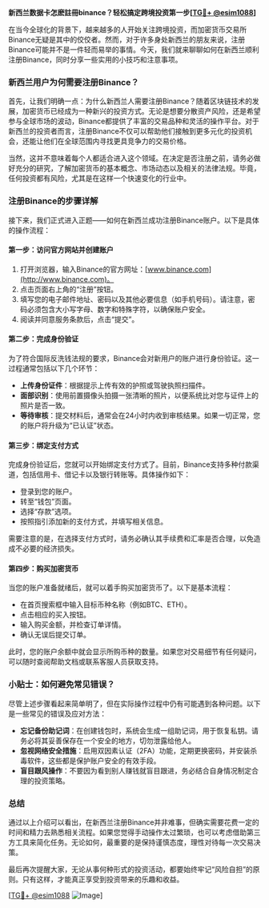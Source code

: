 **新西兰数据卡怎麽註冊binance？轻松搞定跨境投资第一步[[TG💪+ @esim1088](https://t.me/s/esim1088)]**

在当今全球化的背景下，越来越多的人开始关注跨境投资，而加密货币交易所Binance无疑是其中的佼佼者。然而，对于许多身处新西兰的朋友来说，注册Binance可能并不是一件轻而易举的事情。今天，我们就来聊聊如何在新西兰顺利注册Binance，同时分享一些实用的小技巧和注意事项。

### 新西兰用户为何需要注册Binance？

首先，让我们明确一点：为什么新西兰人需要注册Binance？随着区块链技术的发展，加密货币已经成为一种新兴的投资方式。无论是想要分散资产风险，还是希望参与全球市场的波动，Binance都提供了丰富的交易品种和灵活的操作平台。对于新西兰的投资者而言，注册Binance不仅可以帮助他们接触到更多元化的投资机会，还能让他们在全球范围内寻找更具竞争力的交易价格。

当然，这并不意味着每个人都适合进入这个领域。在决定是否注册之前，请务必做好充分的研究，了解加密货币的基本概念、市场动态以及相关的法律法规。毕竟，任何投资都有风险，尤其是在这样一个快速变化的行业中。

### 注册Binance的步骤详解

接下来，我们正式进入正题——如何在新西兰成功注册Binance账户。以下是具体的操作流程：

#### 第一步：访问官方网站并创建账户

1. 打开浏览器，输入Binance的官方网址：[www.binance.com](http://www.binance.com)。
2. 点击页面右上角的“注册”按钮。
3. 填写您的电子邮件地址、密码以及其他必要信息（如手机号码）。请注意，密码必须包含大小写字母、数字和特殊字符，以确保账户安全。
4. 阅读并同意服务条款后，点击“提交”。

#### 第二步：完成身份验证

为了符合国际反洗钱法规的要求，Binance会对新用户的账户进行身份验证。这一过程通常包括以下几个环节：

- **上传身份证件**：根据提示上传有效的护照或驾驶执照扫描件。
- **面部识别**：使用前置摄像头拍摄一张清晰的照片，以便系统比对您与证件上的照片是否一致。
- **等待审核**：提交材料后，通常会在24小时内收到审核结果。如果一切正常，您的账户将升级为“已认证”状态。

#### 第三步：绑定支付方式

完成身份验证后，您就可以开始绑定支付方式了。目前，Binance支持多种付款渠道，包括信用卡、借记卡以及银行转账等。具体操作如下：

- 登录到您的账户。
- 转至“钱包”页面。
- 选择“存款”选项。
- 按照指引添加新的支付方式，并填写相关信息。

需要注意的是，在选择支付方式时，请务必确认其手续费和汇率是否合理，以免造成不必要的经济损失。

#### 第四步：购买加密货币

当您的账户准备就绪后，就可以着手购买加密货币了。以下是基本流程：

- 在首页搜索框中输入目标币种名称（例如BTC、ETH）。
- 点击相应的买入按钮。
- 输入购买金额，并检查订单详情。
- 确认无误后提交订单。

此时，您的账户余额中就会显示所购币种的数量。如果您对交易细节有任何疑问，可以随时查阅帮助文档或联系客服人员获取支持。

### 小贴士：如何避免常见错误？

尽管上述步骤看起来简单明了，但在实际操作过程中仍有可能遇到各种问题。以下是一些常见的错误及应对方法：

- **忘记备份助记词**：在创建钱包时，系统会生成一组助记词，用于恢复私钥。请务必将其妥善保存在一个安全的地方，切勿泄露给他人。
- **忽视网络安全措施**：启用双因素认证（2FA）功能，定期更换密码，并安装杀毒软件，这些都是保护账户安全的有效手段。
- **盲目跟风操作**：不要因为看到别人赚钱就盲目跟进，务必结合自身情况制定合理的投资策略。

### 总结

通过以上介绍可以看出，在新西兰注册Binance并非难事，但确实需要花费一定的时间和精力去熟悉相关流程。如果您觉得手动操作太过繁琐，也可以考虑借助第三方工具来简化任务。无论如何，最重要的是保持谨慎态度，理性对待每一次交易决策。

最后再次提醒大家，无论从事何种形式的投资活动，都要始终牢记“风险自担”的原则。只有这样，才能真正享受到投资带来的乐趣和收益。

[[TG💪+ @esim1088](https://t.me/s/esim1088) ![Image](https://i.postimg.cc/4NQfJmqS/Snipaste-2025-05-13-00-14-12.png)]